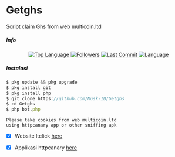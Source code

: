 # Getghs
Script claim Ghs from web multicoin.ltd 
##### Info
<p align="center">
 <a href="https://github.com/Musk-ID">
    <img alt="Top Language" src="https://img.shields.io/github/languages/top/Musk-ID/Getghs.svg"/>
  </a>
<a href="https://github.com/Musk-ID/followers">
  <img title="Followers" src="https://img.shields.io/github/followers/Musk-ID?label=Followers&color=blue&style=flat-square"></a>
<a href="https://github.com/Musk-ID/Anime-Tracker/stargazers/">
<a href="https://github.com/Musk-ID">
  <img alt="Last Commit" src="https://img.shields.io/github/last-commit/Musk-ID/Getghs.svg"/>
</a>
<a href="https://github.com/Musk-ID">
  <img alt="Language" src="https://img.shields.io/github/languages/count/Musk-ID/Getghs.svg"/>
</a>
</div>
</p>

##### Instalasi
```js
$ pkg update && pkg upgrade
$ pkg install git
$ pkg install php
$ git clone https://github.com/Musk-ID/Getghs
$ cd Getghs
$ php bot.php
```
```
Please take cookies from web multicoin.ltd
using httpcanary app or other sniffing apk
```
- [X] Website ltclick [here](https://multicoin.ltd)
- [X] Applikasi httpcanary [here](https://bit.ly/3qQtCCt)

